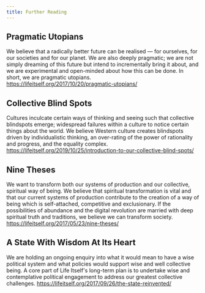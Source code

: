 ```yaml
---
title: Further Reading 
---
```

## Pragmatic Utopians

We believe that a radically better future can be realised — for ourselves, for our societies and for our planet. We are also deeply pragmatic; we are not simply dreaming of this future but intend to incrementally bring it about, and we are experimental and open-minded about how this can be done. In short, we are pragmatic utopians. https://lifeitself.org/2017/10/20/pragmatic-utopians/

## Collective Blind Spots

Cultures inculcate certain ways of thinking and seeing such that collective blindspots emerge; widespread failures within a culture to notice certain things about the world. We believe Western culture creates blindspots driven by individualistic thinking, an over-rating of the power of rationality and progress, and the equality complex. https://lifeitself.org/2019/10/25/introduction-to-our-collective-blind-spots/

## Nine Theses

We want to transform both our systems of production and our collective, spiritual way of being. We believe that spiritual transformation is vital and that our current systems of production contribute to the creation of a way of being which is self-attached, competitive and exclusionary. If the possibilities of abundance and the digital revolution are married with deep spiritual truth and traditions, we believe we can transform society. https://lifeitself.org/2017/05/23/nine-theses/

## A State With Wisdom At Its Heart

We are holding an ongoing enquiry into what it would mean to have a wise political system and what policies would support wise and well collective being. A core part of Life Itself's long-term plan is to undertake wise and contemplative political engagement to address our greatest collective challenges. https://lifeitself.org/2017/09/26/the-state-reinvented/